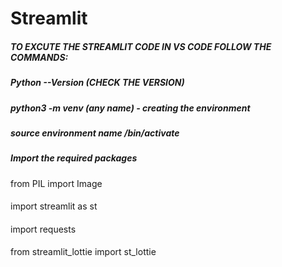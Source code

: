 # Streamlit
##### TO EXCUTE THE STREAMLIT CODE IN VS CODE FOLLOW THE COMMANDS:
##### Python --Version (CHECK THE VERSION)
##### python3 -m venv (any name) - creating the environment 
##### source environment name /bin/activate
##### Import the required packages 
from PIL import Image
####
import streamlit as st
####
import requests
####
from streamlit_lottie import st_lottie 
